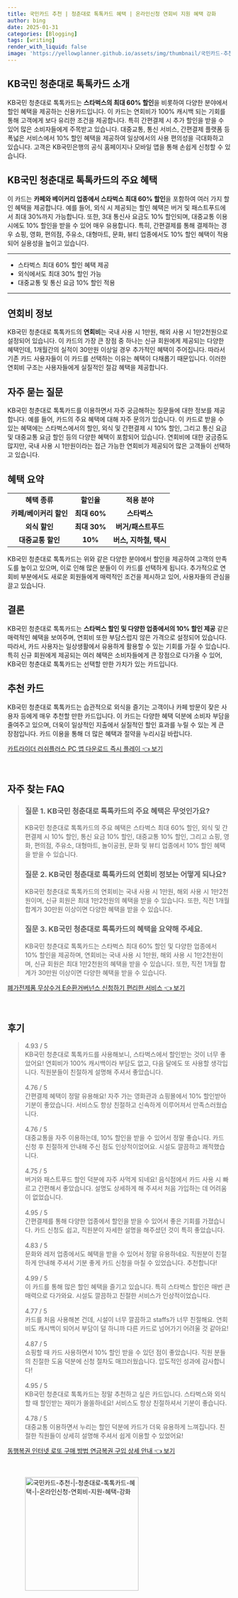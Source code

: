 ```yaml
---
title: 국민카드 추천 | 청춘대로 톡톡카드 혜택 | 온라인신청 연회비 지원 혜택 강화
author: bing
date: 2025-01-31
categories: [Blogging]
tags: [writing]
render_with_liquid: false
image: 'https://yellowplanner.github.io/assets/img/thumbnail/국민카드-추천-|-청춘대로-톡톡카드-혜택-|-온라인신청-연회비-지원-혜택-강화.webp'
---
```



<h2 id='kb국민_청춘대로_톡톡카드_소개'>KB국민 청춘대로 톡톡카드 소개</h2>

<p>KB국민 청춘대로 톡톡카드는 <b>스타벅스의 최대 60% 할인</b>을 비롯하여 다양한 분야에서 할인 혜택을 제공하는 신용카드입니다. 이 카드는 연회비가 100% 캐시백 되는 기회를 통해 고객에게 보다 유리한 조건을 제공합니다. 특히 간편결제 시 추가 할인을 받을 수 있어 많은 소비자들에게 주목받고 있습니다. 대중교통, 통신 서비스, 간편결제 플랫폼 등 폭넓은 서비스에서 10% 할인 혜택을 제공하여 일상에서의 사용 편의성을 극대화하고 있습니다. 고객은 KB국민은행의 공식 홈페이지나 모바일 앱을 통해 손쉽게 신청할 수 있습니다.</p>

<h2 id='주요_혜택'>KB국민 청춘대로 톡톡카드의 주요 혜택</h2>

<p>이 카드는 <b>카페와 베이커리 업종에서 스타벅스 최대 60% 할인</b>을 포함하여 여러 가지 할인 혜택을 제공합니다. 예를 들어, 외식 시 제공되는 할인 혜택은 버거 및 패스트푸드에서 최대 30%까지 가능합니다. 또한, 3대 통신사 요금도 10% 할인되며, 대중교통 이용 시에도 10% 할인을 받을 수 있어 매우 유용합니다. 특히, 간편결제를 통해 결제하는 경우 쇼핑, 영화, 편의점, 주유소, 대형마트, 문화, 뷰티 업종에서도 10% 할인 혜택이 적용되어 실용성을 높이고 있습니다.</p>

<hr />

<ul>
    <li>스타벅스 최대 60% 할인 혜택 제공</li>
    <li>외식에서도 최대 30% 할인 가능</li>
    <li>대중교통 및 통신 요금 10% 할인 적용</li>
</ul>

<hr />

<h2 id='연회비_정보'>연회비 정보</h2>

<p>KB국민 청춘대로 톡톡카드의 <b>연회비</b>는 국내 사용 시 1만원, 해외 사용 시 1만2천원으로 설정되어 있습니다. 이 카드의 가장 큰 장점 중 하나는 신규 회원에게 제공되는 다양한 혜택인데, 1개월간의 실적이 30만원 이상일 경우 추가적인 혜택이 주어집니다. 따라서 기존 카드 사용자들이 이 카드를 선택하는 이유는 혜택이 다채롭기 때문입니다. 이러한 연회비 구조는 사용자들에게 실질적인 절감 혜택을 제공합니다.</p>

<h2 id='자주_묻는_질문'>자주 묻는 질문</h2>

<p>KB국민 청춘대로 톡톡카드를 이용하면서 자주 궁금해하는 질문들에 대한 정보를 제공합니다. 예를 들어, 카드의 주요 혜택에 대해 자주 문의가 있습니다. 이 카드로 받을 수 있는 혜택에는 스타벅스에서의 할인, 외식 및 간편결제 시 10% 할인, 그리고 통신 요금 및 대중교통 요금 할인 등의 다양한 혜택이 포함되어 있습니다. 연회비에 대한 궁금증도 많지만, 국내 사용 시 1만원이라는 접근 가능한 연회비가 제공되어 많은 고객들이 선택하고 있습니다.</p>

<h2 id='혜택_요약'>혜택 요약</h2>

<table>
    <tr>
        <td style="text-align: center; height: 17px;"><b>혜택 종류</b></td>
        <td style="text-align: center; height: 17px;"><b>할인율</b></td>
        <td style="text-align: center; height: 17px;"><b>적용 분야</b></td>
    </tr>
    <tr>
        <td style="text-align: center; height: 17px;"><b>카페/베이커리 할인</b></td>
        <td style="text-align: center; height: 17px;"><b>최대 60%</b></td>
        <td style="text-align: center; height: 17px;"><b>스타벅스</b></td>
    </tr>
    <tr>
        <td style="text-align: center; height: 17px;"><b>외식 할인</b></td>
        <td style="text-align: center; height: 17px;"><b>최대 30%</b></td>
        <td style="text-align: center; height: 17px;"><b>버거/패스트푸드</b></td>
    </tr>
    <tr>
        <td style="text-align: center; height: 17px;"><b>대중교통 할인</b></td>
        <td style="text-align: center; height: 17px;"><b>10%</b></td>
        <td style="text-align: center; height: 17px;"><b>버스, 지하철, 택시</b></td>
    </tr>
</table>

<p>KB국민 청춘대로 톡톡카드는 위와 같은 다양한 분야에서 할인을 제공하여 고객의 만족도를 높이고 있으며, 이로 인해 많은 분들이 이 카드를 선택하게 됩니다. 추가적으로 연회비 부분에서도 새로운 회원들에게 매력적인 조건을 제시하고 있어, 사용자들의 관심을 끌고 있습니다.</p>

<h2 id='결론'>결론</h2>

<p>KB국민 청춘대로 톡톡카드는 <b>스타벅스 할인 및 다양한 업종에서의 10% 할인 제공</b> 같은 매력적인 혜택을 보여주며, 연회비 또한 부담스럽지 않은 가격으로 설정되어 있습니다. 따라서, 카드 사용자는 일상생활에서 유용하게 활용할 수 있는 기회를 가질 수 있습니다. 특히 신규 회원에게 제공되는 여러 혜택은 소비자들에게 큰 장점으로 다가올 수 있어, KB국민 청춘대로 톡톡카드는 선택할 만한 가치가 있는 카드입니다.</p>

<h2 id='추천_카드'>추천 카드</h2>

<p>KB국민 청춘대로 톡톡카드는 습관적으로 외식을 즐기는 고객이나 카페 방문이 잦은 사용자 등에게 매우 추천할 만한 카드입니다. 이 카드는 다양한 혜택 덕분에 소비자 부담을 줄여주고 있으며, 더욱이 일상적인 지출에서 실질적인 할인 효과를 누릴 수 있는 게 큰 장점입니다. 카드 이용을 통해 더 많은 혜택과 절약을 누리시길 바랍니다.</p>


<p><a class="click-button" title="카트라이더 러쉬플러스 PC 앱 다운로드 즉시 플레이" href="https://yellowplanner.github.io/posts/%EC%B9%B4%ED%8A%B8%EB%9D%BC%EC%9D%B4%EB%8D%94-%EB%9F%AC%EC%89%AC%ED%94%8C%EB%9F%AC%EC%8A%A4-PC-%EC%95%B1-%EB%8B%A4%EC%9A%B4%EB%A1%9C%EB%93%9C-%EC%A6%89%EC%8B%9C-%ED%94%8C%EB%A0%88%EC%9D%B4/" rel="dofollow">카트라이더 러쉬플러스 PC 앱 다운로드 즉시 플레이 👈 보기</a></p><br>
<h2 id='자주_찾는_FAQ'>자주 찾는 FAQ</h2>
<div itemscope="" itemtype="https://schema.org/FAQPage"> 
<blockquote> 
<div itemscope="" itemprop="mainEntity" itemtype="https://schema.org/Question"> 
<h3 itemprop="name">질문 1. KB국민 청춘대로 톡톡카드의 주요 혜택은 무엇인가요?</h3> 
<div itemscope="" itemprop="acceptedAnswer" itemtype="https://schema.org/Answer"> 
<span itemprop="text"> 
<p>KB국민 청춘대로 톡톡카드의 주요 혜택은 스타벅스 최대 60% 할인, 외식 및 간편결제 시 10% 할인, 통신 요금 10% 할인, 대중교통 10% 할인, 그리고 쇼핑, 영화, 편의점, 주유소, 대형마트, 놀이공원, 문화 및 뷰티 업종에서 10% 할인 혜택을 받을 수 있습니다.</p> 
</span> 
</div> 
</div> 
<div itemscope="" itemprop="mainEntity" itemtype="https://schema.org/Question"> 
<h3 itemprop="name">질문 2. KB국민 청춘대로 톡톡카드의 연회비 정보는 어떻게 되나요?</h3> 
<div itemscope="" itemprop="acceptedAnswer" itemtype="https://schema.org/Answer"> 
<span itemprop="text"> 
<p>KB국민 청춘대로 톡톡카드의 연회비는 국내 사용 시 1만원, 해외 사용 시 1만2천원이며, 신규 회원은 최대 1만2천원의 혜택을 받을 수 있습니다. 또한, 직전 1개월 합계가 30만원 이상이면 다양한 혜택을 받을 수 있습니다.</p> 
</span> 
</div> 
</div> 
<div itemscope="" itemprop="mainEntity" itemtype="https://schema.org/Question"> 
<h3 itemprop="name">질문 3. KB국민 청춘대로 톡톡카드의 혜택을 요약해 주세요.</h3> 
<div itemscope="" itemprop="acceptedAnswer" itemtype="https://schema.org/Answer"> 
<span itemprop="text"> 
<p>KB국민 청춘대로 톡톡카드는 스타벅스 최대 60% 할인 및 다양한 업종에서 10% 할인을 제공하며, 연회비는 국내 사용 시 1만원, 해외 사용 시 1만2천원이며, 신규 회원은 최대 1만2천원의 혜택을 받을 수 있습니다. 또한, 직전 1개월 합계가 30만원 이상이면 다양한 혜택을 받을 수 있습니다.</p> 
</span> 
</div> 
</div> 
</blockquote> 
</div>
<p><a class="click-button" title="폐가전제품 무상수거 E순환거버넌스 신청하기 편리한 서비스" href="https://yellowplanner.github.io/posts/%ED%8F%90%EA%B0%80%EC%A0%84%EC%A0%9C%ED%92%88-%EB%AC%B4%EC%83%81%EC%88%98%EA%B1%B0-E%EC%88%9C%ED%99%98%EA%B1%B0%EB%B2%84%EB%84%8C%EC%8A%A4-%EC%8B%A0%EC%B2%AD%ED%95%98%EA%B8%B0-%ED%8E%B8%EB%A6%AC%ED%95%9C-%EC%84%9C%EB%B9%84%EC%8A%A4/" rel="dofollow">폐가전제품 무상수거 E순환거버넌스 신청하기 편리한 서비스 👈 보기</a></p><br>
<h2 id='후기'>후기</h2>
<div itemscope itemtype="https://schema.org/Product">
  <blockquote>
  <div itemprop="review" itemscope itemtype="https://schema.org/Review">
      <div itemprop="reviewRating" itemscope itemtype="https://schema.org/Rating"> <span itemprop="ratingValue">4.93</span> / <span itemprop="bestRating">5</span> </div>
      <span itemprop="reviewBody">KB국민 청춘대로 톡톡카드를 사용해보니, 스타벅스에서 할인받는 것이 너무 좋았어요! 연회비가 100% 캐시백이라 부담도 없고, 다음 달에도 또 사용할 생각입니다. 직원분들이 친절하게 설명해 주셔서 좋았습니다.</span>
  </div>
  <br>
  <div itemprop="review" itemscope itemtype="https://schema.org/Review">
      <div itemprop="reviewRating" itemscope itemtype="https://schema.org/Rating"> <span itemprop="ratingValue">4.76</span> / <span itemprop="bestRating">5</span> </div>
      <span itemprop="reviewBody">간편결제 혜택이 정말 유용해요! 자주 가는 영화관과 쇼핑몰에서 10% 할인받아 기분이 좋았습니다. 서비스도 항상 친절하고 신속하게 이루어져서 만족스러웠습니다.</span>
  </div>
  <br>
  <div itemprop="review" itemscope itemtype="https://schema.org/Review">
      <div itemprop="reviewRating" itemscope itemtype="https://schema.org/Rating"> <span itemprop="ratingValue">4.76</span> / <span itemprop="bestRating">5</span> </div>
      <span itemprop="reviewBody">대중교통을 자주 이용하는데, 10% 할인을 받을 수 있어서 정말 좋습니다. 카드 신청 후 친절하게 안내해 주신 점도 인상적이었어요. 시설도 깔끔하고 쾌적했습니다.</span>
  </div>
  <br>
  <div itemprop="review" itemscope itemtype="https://schema.org/Review">
      <div itemprop="reviewRating" itemscope itemtype="https://schema.org/Rating"> <span itemprop="ratingValue">4.75</span> / <span itemprop="bestRating">5</span> </div>
      <span itemprop="reviewBody">버거와 패스트푸드 할인 덕분에 자주 사먹게 되네요! 음식점에서 카드 사용 시 빠르고 간편해서 좋았습니다. 설명도 상세하게 해 주셔서 처음 가입하는 데 어려움이 없었습니다.</span>
  </div>
  <br>
  <div itemprop="review" itemscope itemtype="https://schema.org/Review">
      <div itemprop="reviewRating" itemscope itemtype="https://schema.org/Rating"> <span itemprop="ratingValue">4.95</span> / <span itemprop="bestRating">5</span> </div>
      <span itemprop="reviewBody">간편결제를 통해 다양한 업종에서 할인을 받을 수 있어서 좋은 기회를 가졌습니다. 카드 신청도 쉽고, 직원분이 자세한 설명을 해주셨던 것이 특히 좋았습니다.</span>
  </div>
  <br>
  <div itemprop="review" itemscope itemtype="https://schema.org/Review">
      <div itemprop="reviewRating" itemscope itemtype="https://schema.org/Rating"> <span itemprop="ratingValue">4.83</span> / <span itemprop="bestRating">5</span> </div>
      <span itemprop="reviewBody">문화와 레저 업종에서도 혜택을 받을 수 있어서 정말 유용하네요. 직원분이 친절하게 안내해 주셔서 기분 좋게 카드 신청을 마칠 수 있었습니다. 추천합니다!</span>
  </div>
  <br>
  <div itemprop="review" itemscope itemtype="https://schema.org/Review">
      <div itemprop="reviewRating" itemscope itemtype="https://schema.org/Rating"> <span itemprop="ratingValue">4.99</span> / <span itemprop="bestRating">5</span> </div>
      <span itemprop="reviewBody">이 카드를 통해 많은 할인 혜택을 즐기고 있습니다. 특히 스타벅스 할인은 매번 큰 매력으로 다가와요. 시설도 깔끔하고 친절한 서비스가 인상적이었습니다.</span>
  </div>
  <br>
  <div itemprop="review" itemscope itemtype="https://schema.org/Review">
      <div itemprop="reviewRating" itemscope itemtype="https://schema.org/Rating"> <span itemprop="ratingValue">4.77</span> / <span itemprop="bestRating">5</span> </div>
      <span itemprop="reviewBody">카드를 처음 사용해본 건데, 시설이 너무 깔끔하고 staffs가 너무 친절해요. 연회비도 캐시백이 되어서 부담이 덜 하니까 다른 카드로 넘어가기 어려울 것 같아요!</span>
  </div>
  <br>
  <div itemprop="review" itemscope itemtype="https://schema.org/Review">
      <div itemprop="reviewRating" itemscope itemtype="https://schema.org/Rating"> <span itemprop="ratingValue">4.87</span> / <span itemprop="bestRating">5</span> </div>
      <span itemprop="reviewBody">쇼핑할 때 카드 사용하면서 10% 할인 받을 수 있던 점이 좋았습니다. 직원 분들의 친절한 도움 덕분에 신청 절차도 매끄러웠습니다. 압도적인 성과에 감사합니다!</span>
  </div>
  <br>
  <div itemprop="review" itemscope itemtype="https://schema.org/Review">
      <div itemprop="reviewRating" itemscope itemtype="https://schema.org/Rating"> <span itemprop="ratingValue">4.95</span> / <span itemprop="bestRating">5</span> </div>
      <span itemprop="reviewBody">KB국민 청춘대로 톡톡카드는 정말 추천하고 싶은 카드입니다. 스타벅스와 외식할 때 할인받는 재미가 쏠쏠하네요! 서비스도 항상 친절하셔서 기분이 좋습니다.</span>
  </div>
  <br>
  <div itemprop="review" itemscope itemtype="https://schema.org/Review">
      <div itemprop="reviewRating" itemscope itemtype="https://schema.org/Rating"> <span itemprop="ratingValue">4.78</span> / <span itemprop="bestRating">5</span> </div>
      <span itemprop="reviewBody">대중교통 이용하면서 누리는 할인 덕분에 카드가 더욱 유용하게 느껴집니다. 친절한 직원들이 상세히 설명해 주셔서 쉽게 이용할 수 있었어요!</span>
  </div>
  </blockquote>
</div>
<p><a class="click-button" title="동행복권 인터넷 로또 구매 방법 연금복권 구입 상세 안내" href="https://yellowplanner.github.io/posts/%EB%8F%99%ED%96%89%EB%B3%B5%EA%B6%8C-%EC%9D%B8%ED%84%B0%EB%84%B7-%EB%A1%9C%EB%98%90-%EA%B5%AC%EB%A7%A4-%EB%B0%A9%EB%B2%95-%EC%97%B0%EA%B8%88%EB%B3%B5%EA%B6%8C-%EA%B5%AC%EC%9E%85-%EC%83%81%EC%84%B8-%EC%95%88%EB%82%B4/" rel="dofollow">동행복권 인터넷 로또 구매 방법 연금복권 구입 상세 안내 👈 보기</a></p><br>
<figure class="image"><img src="https://yellowplanner.github.io/assets/img/thumbnail/국민카드-추천-|-청춘대로-톡톡카드-혜택-|-온라인신청-연회비-지원-혜택-강화.webp" alt="국민카드-추천-|-청춘대로-톡톡카드-혜택-|-온라인신청-연회비-지원-혜택-강화" width="256" height="256"></figure>
